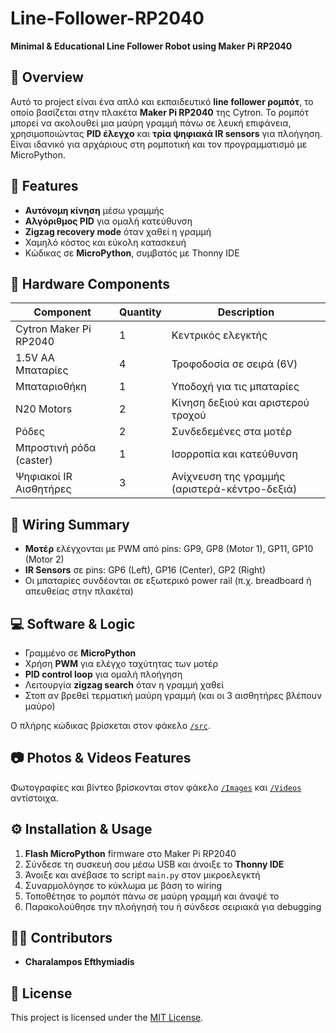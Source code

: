 # Line-Follower-RP2040

**Minimal & Educational Line Follower Robot using Maker Pi RP2040**

## 🧠 Overview

Αυτό το project είναι ένα απλό και εκπαιδευτικό **line follower ρομπότ**, το οποίο βασίζεται στην πλακέτα **Maker Pi RP2040** της Cytron. Το ρομπότ μπορεί να ακολουθεί μια μαύρη γραμμή πάνω σε λευκή επιφάνεια, χρησιμοποιώντας **PID έλεγχο** και **τρία ψηφιακά IR sensors** για πλοήγηση. Είναι ιδανικό για αρχάριους στη ρομποτική και τον προγραμματισμό με MicroPython.

## 🚀 Features

* **Αυτόνομη κίνηση** μέσω γραμμής
* **Αλγόριθμος PID** για ομαλή κατεύθυνση
* **Zigzag recovery mode** όταν χαθεί η γραμμή
* Χαμηλό κόστος και εύκολη κατασκευή
* Κώδικας σε **MicroPython**, συμβατός με Thonny IDE

## 🔩 Hardware Components

| Component               | Quantity | Description                                   |
| ----------------------- | -------- | --------------------------------------------- |
| Cytron Maker Pi RP2040  | 1        | Κεντρικός ελεγκτής                            |
| 1.5V AA Μπαταρίες       | 4        | Τροφοδοσία σε σειρά (6V)                      |
| Μπαταριοθήκη            | 1        | Υποδοχή για τις μπαταρίες                     |
| N20 Motors              | 2        | Κίνηση δεξιού και αριστερού τροχού            |
| Ρόδες                   | 2        | Συνδεδεμένες στα μοτέρ                        |
| Μπροστινή ρόδα (caster) | 1        | Ισορροπία και κατεύθυνση                      |
| Ψηφιακοί IR Αισθητήρες  | 3        | Ανίχνευση της γραμμής (αριστερά-κέντρο-δεξιά) |


## 🔌 Wiring Summary

* **Μοτέρ** ελέγχονται με PWM από pins: GP9, GP8 (Motor 1), GP11, GP10 (Motor 2)
* **IR Sensors** σε pins: GP6 (Left), GP16 (Center), GP2 (Right)
* Οι μπαταρίες συνδέονται σε εξωτερικό power rail (π.χ. breadboard ή απευθείας στην πλακέτα)

## 💻 Software & Logic

* Γραμμένο σε **MicroPython**
* Χρήση **PWM** για ελέγχο ταχύτητας των μοτέρ
* **PID control loop** για ομαλή πλοήγηση
* Λειτουργία **zigzag search** όταν η γραμμή χαθεί
* Στοπ αν βρεθεί τερματική μαύρη γραμμή (και οι 3 αισθητήρες βλέπουν μαύρο)

Ο πλήρης κώδικας βρίσκεται στον φάκελο [`/src`](./src).

## 📷 Photos & Videos Features
Φωτογραφίες και βίντεο βρίσκονται στον φάκελο [`/Images`](./Images) και [`/Videos`](./Videos) αντίστοιχα.


## ⚙️ Installation & Usage

1. **Flash MicroPython** firmware στο Maker Pi RP2040
2. Σύνδεσε τη συσκευή σου μέσω USB και άνοιξε το **Thonny IDE**
3. Άνοιξε και ανέβασε το script `main.py` στον μικροελεγκτή
4. Συναρμολόγησε το κύκλωμα με βάση το wiring
5. Τοποθέτησε το ρομπότ πάνω σε μαύρη γραμμή και άναψέ το
6. Παρακολούθησε την πλοήγησή του ή σύνδεσε σειριακά για debugging

## 🧑‍💻 Contributors

* **Charalampos Efthymiadis**


## 📜 License

This project is licensed under the [MIT License](LICENSE).
